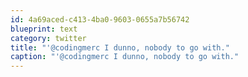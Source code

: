 ```yaml
---
id: 4a69aced-c413-4ba0-9603-0655a7b56742
blueprint: text
category: twitter
title: "'@codingmerc I dunno, nobody to go with."
caption: "'@codingmerc I dunno, nobody to go with."
---
```

